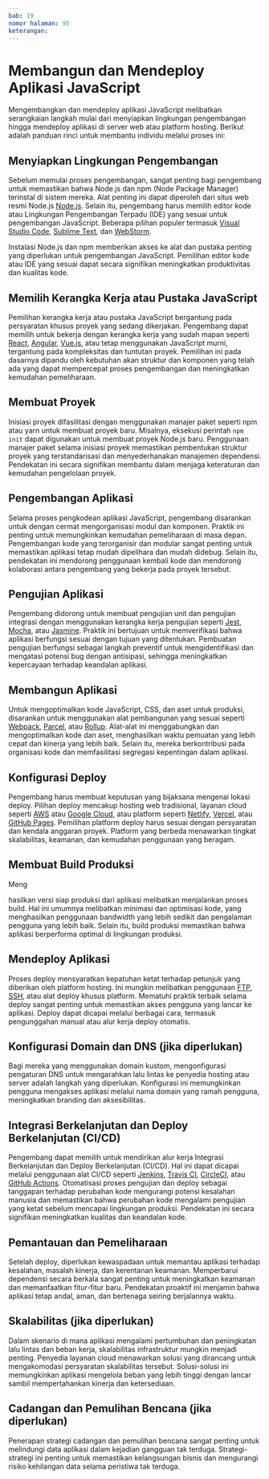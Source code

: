 ```yaml
---
bab: 19
nomor halaman: 95
keterangan:
---
```


# Membangun dan Mendeploy Aplikasi JavaScript

Mengembangkan dan mendeploy aplikasi JavaScript melibatkan serangkaian langkah mulai dari menyiapkan lingkungan pengembangan hingga mendeploy aplikasi di server web atau platform hosting. Berikut adalah panduan rinci untuk membantu individu melalui proses ini:

## Menyiapkan Lingkungan Pengembangan

Sebelum memulai proses pengembangan, sangat penting bagi pengembang untuk memastikan bahwa Node.js dan npm (Node Package Manager) terinstal di sistem mereka. Alat penting ini dapat diperoleh dari situs web resmi Node.js [Node.js](https://nodejs.org/). Selain itu, pengembang harus memilih editor kode atau Lingkungan Pengembangan Terpadu (IDE) yang sesuai untuk pengembangan JavaScript. Beberapa pilihan populer termasuk [Visual Studio Code](https://code.visualstudio.com/), [Sublime Text](https://www.sublimetext.com/), dan [WebStorm](https://www.jetbrains.com/webstorm/).

Instalasi Node.js dan npm memberikan akses ke alat dan pustaka penting yang diperlukan untuk pengembangan JavaScript. Pemilihan editor kode atau IDE yang sesuai dapat secara signifikan meningkatkan produktivitas dan kualitas kode.

## Memilih Kerangka Kerja atau Pustaka JavaScript

Pemilihan kerangka kerja atau pustaka JavaScript bergantung pada persyaratan khusus proyek yang sedang dikerjakan. Pengembang dapat memilih untuk bekerja dengan kerangka kerja yang sudah mapan seperti [React](https://react.dev/), [Angular](https://angularjs.org/), [Vue.js](https://vuejs.org/), atau tetap menggunakan JavaScript murni, tergantung pada kompleksitas dan tuntutan proyek. Pemilihan ini pada dasarnya dipandu oleh kebutuhan akan struktur dan komponen yang telah ada yang dapat mempercepat proses pengembangan dan meningkatkan kemudahan pemeliharaan.

## Membuat Proyek

Inisiasi proyek difasilitasi dengan menggunakan manajer paket seperti npm atau yarn untuk membuat proyek baru. Misalnya, eksekusi perintah `npm init` dapat digunakan untuk membuat proyek Node.js baru. Penggunaan manajer paket selama inisiasi proyek memastikan pembentukan struktur proyek yang terstandarisasi dan menyederhanakan manajemen dependensi. Pendekatan ini secara signifikan membantu dalam menjaga keteraturan dan kemudahan pengelolaan proyek.

## Pengembangan Aplikasi

Selama proses pengkodean aplikasi JavaScript, pengembang disarankan untuk dengan cermat mengorganisasi modul dan komponen. Praktik ini penting untuk memungkinkan kemudahan pemeliharaan di masa depan. Pengembangan kode yang terorganisir dan modular sangat penting untuk memastikan aplikasi tetap mudah dipelihara dan mudah didebug. Selain itu, pendekatan ini mendorong penggunaan kembali kode dan mendorong kolaborasi antara pengembang yang bekerja pada proyek tersebut.

## Pengujian Aplikasi

Pengembang didorong untuk membuat pengujian unit dan pengujian integrasi dengan menggunakan kerangka kerja pengujian seperti [Jest](https://jestjs.io/), [Mocha](https://mochajs.org/), atau [Jasmine](https://jasmine.github.io/). Praktik ini bertujuan untuk memverifikasi bahwa aplikasi berfungsi sesuai dengan tujuan yang ditentukan. Pembuatan pengujian berfungsi sebagai langkah preventif untuk mengidentifikasi dan mengatasi potensi bug dengan antisipasi, sehingga meningkatkan kepercayaan terhadap keandalan aplikasi.

## Membangun Aplikasi

Untuk mengoptimalkan kode JavaScript, CSS, dan aset untuk produksi, disarankan untuk menggunakan alat pembangunan yang sesuai seperti [Webpack](https://webpack.js.org/), [Parcel](https://parceljs.org/), atau [Rollup](https://rollupjs.org/). Alat-alat ini menggabungkan dan mengoptimalkan kode dan aset, menghasilkan waktu pemuatan yang lebih cepat dan kinerja yang lebih baik. Selain itu, mereka berkontribusi pada organisasi kode dan memfasilitasi segregasi kepentingan dalam aplikasi.

## Konfigurasi Deploy

Pengembang harus membuat keputusan yang bijaksana mengenai lokasi deploy. Pilihan deploy mencakup hosting web tradisional, layanan cloud seperti [AWS](https://aws.amazon.com/) atau [Google Cloud](https://cloud.google.com/), atau platform seperti [Netlify](https://www.netlify.com/), [Vercel](https://vercel.com/), atau [GitHub Pages](https://pages.github.com/). Pemilihan platform deploy harus sesuai dengan persyaratan dan kendala anggaran proyek. Platform yang berbeda menawarkan tingkat skalabilitas, keamanan, dan kemudahan penggunaan yang beragam.

## Membuat Build Produksi

Meng

hasilkan versi siap produksi dari aplikasi melibatkan menjalankan proses build. Hal ini umumnya melibatkan minimasi dan optimisasi kode, yang menghasilkan penggunaan bandwidth yang lebih sedikit dan pengalaman pengguna yang lebih baik. Selain itu, build produksi memastikan bahwa aplikasi berperforma optimal di lingkungan produksi.

## Mendeploy Aplikasi

Proses deploy mensyaratkan kepatuhan ketat terhadap petunjuk yang diberikan oleh platform hosting. Ini mungkin melibatkan penggunaan [FTP](https://en.wikipedia.org/wiki/File_Transfer_Protocol), [SSH](https://en.wikipedia.org/wiki/Secure_Shell), atau alat deploy khusus platform. Mematuhi praktik terbaik selama deploy sangat penting untuk memastikan akses pengguna yang lancar ke aplikasi. Deploy dapat dicapai melalui berbagai cara, termasuk pengunggahan manual atau alur kerja deploy otomatis.

## Konfigurasi Domain dan DNS (jika diperlukan)

Bagi mereka yang menggunakan domain kustom, mengonfigurasi pengaturan DNS untuk mengarahkan lalu lintas ke penyedia hosting atau server adalah langkah yang diperlukan. Konfigurasi ini memungkinkan pengguna mengakses aplikasi melalui nama domain yang ramah pengguna, meningkatkan branding dan aksesibilitas.

## Integrasi Berkelanjutan dan Deploy Berkelanjutan (CI/CD)

Pengembang dapat memilih untuk mendirikan alur kerja Integrasi Berkelanjutan dan Deploy Berkelanjutan (CI/CD). Hal ini dapat dicapai melalui penggunaan alat CI/CD seperti [Jenkins](https://www.jenkins.io/), [Travis CI](https://www.travis-ci.com/), [CircleCI](https://circleci.com/), atau [GitHub Actions](https://github.com/features/actions). Otomatisasi proses pengujian dan deploy sebagai tanggapan terhadap perubahan kode mengurangi potensi kesalahan manusia dan memastikan bahwa perubahan kode mengalami pengujian yang ketat sebelum mencapai lingkungan produksi. Pendekatan ini secara signifikan meningkatkan kualitas dan keandalan kode.

## Pemantauan dan Pemeliharaan

Setelah deploy, diperlukan kewaspadaan untuk memantau aplikasi terhadap kesalahan, masalah kinerja, dan kerentanan keamanan. Memperbarui dependensi secara berkala sangat penting untuk meningkatkan keamanan dan memanfaatkan fitur-fitur baru. Pendekatan proaktif ini menjamin bahwa aplikasi tetap andal, aman, dan bertenaga seiring berjalannya waktu.

## Skalabilitas (jika diperlukan)

Dalam skenario di mana aplikasi mengalami pertumbuhan dan peningkatan lalu lintas dan beban kerja, skalabilitas infrastruktur mungkin menjadi penting. Penyedia layanan cloud menawarkan solusi yang dirancang untuk mengakomodasi persyaratan skalabilitas tersebut. Solusi-solusi ini memungkinkan aplikasi mengelola beban yang lebih tinggi dengan lancar sambil mempertahankan kinerja dan ketersediaan.

## Cadangan dan Pemulihan Bencana (jika diperlukan)

Penerapan strategi cadangan dan pemulihan bencana sangat penting untuk melindungi data aplikasi dalam kejadian gangguan tak terduga. Strategi-strategi ini penting untuk memastikan kelangsungan bisnis dan mengurangi risiko kehilangan data selama peristiwa tak terduga.
